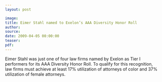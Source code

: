 ```yaml
---
layout: post

image:
title: Eimer Stahl named to Exelon’s AAA Diversity Honor Roll
author:
source:
date: 2009-04-05 00:00:00
teaser:
pdf:
---
```

Eimer Stahl was just one of four law firms named by Exelon as Tier I performers for its AAA Diversity Honor Roll. To qualify for this recognition, law firms must achieve at least 17% utilization of attorneys of color and 37% utilization of female attorneys.
